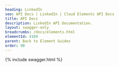 ```yaml
---
heading: LinkedIn
seo: API Docs | LinkedIn | Cloud Elements API Docs
title: API Docs
description: LinkedIn API Documentation.
layout: swagger-only
breadcrumbs: /docs/elements.html
elementId: 4169
parent: Back to Element Guides
order: 90
---
```


{% include swagger.html %}
